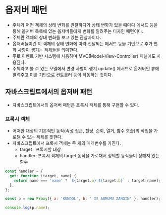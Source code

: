 # 옵저버 패턴

- 주체가 어떤 객체의 상태 변화를 관찰하다가 상태 변화가 있을 때마다 메서드 등을 통해 옵저버 목록에 있는 옵저버들에게 변화를 알려주는 디자인 패턴이다.
- 주체란 객체의 상태 변화를 보고 있는 관찰자이다.
- 옵저버들이란 이 객체의 상태 변화에 따라 전달되는 메서드 등을 기반으로 추가 변화 사항이 생기는 객체들을 의미한다.
- 주로 이벤트 기반 시스템에 사용하며 MVC(Model-View-Controller) 패넡에도 사용된다.
- 주체라고 볼 수 있는 모델에서 변경 사항이 생겨 update() 메서드로 옵저버인 뷰에 알려주고 이를 기반으로 컨트롤러 등이 작동하는 것이다.

## 자바스크립트에서의 옵저버 패턴

- 자바스크립트에서의 옵저버 패턴은 프록시 객체를 통해 구현할 수 있다.

### 프록시 객체

- 어떠한 대상의 기본적인 동작(속성 접근, 할당, 순회, 열거, 함수 호출)의 작업을 가로챌 수 있는 객체를 뜻한다.
- 자바스크립트에서 프록시 객체는 두 개의 매개변수를 가진다.
  - target : 프록시할 대상
  - handler: 프록시 객체의 target 동작을 가로채서 정의할 동작들이 정해져 있는 함수

```js
const handler = {
  get: function (target, name) {
    return name === 'name' ? `${target.a} ${target.b}` : target[name];
  },
};

const p = new Proxy({ a: 'KUNDOL', b: ' IS AUMUMU ZANGIN' }, handler);

console.log(p.name);
```
